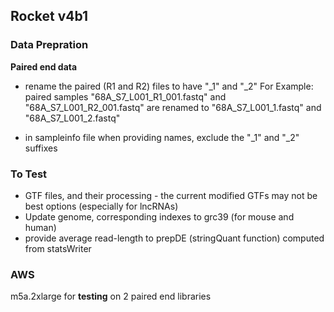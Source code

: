 ## Rocket v4b1

### Data Prepration
**Paired end data**
* rename the paired (R1 and R2) files to have "_1" and "_2"
    For Example: paired samples "68A_S7_L001_R1_001.fastq"  and "68A_S7_L001_R2_001.fastq" are renamed to "68A_S7_L001_1.fastq" and "68A_S7_L001_2.fastq"

* in sampleinfo file when providing names, exclude the "_1" and "_2" suffixes

### To Test
* GTF files, and their processing - the current modified GTFs may not be best options (especially for lncRNAs)
* Update genome, corresponding indexes to grc39 (for mouse and human)
* provide average read-length to prepDE (stringQuant function) computed from statsWriter

### AWS
m5a.2xlarge for **testing** on 2 paired end libraries
